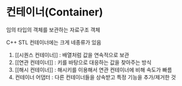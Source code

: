 # 컨테이너(Container)

임의 타입의 객체를 보관하는 자료구조 객체

C++ STL 컨테이너에는 크게 네종류가 있음  
1. [[시퀀스 컨테이너]] : 배열처럼 값을 연속적으로 보관  
2. [[연관 컨테이너]] : 키를 바탕으로 대응하는 값을 찾아주는 방식  
3. [[해시 컨테이너]] : 해시키를 이용해서 연관 컨테이너에 비해 속도가 빠름
4. 컨테이너 어댑터 : 다른 컨테이너들을 상속받고 특정 기능을 추가/제거한 것